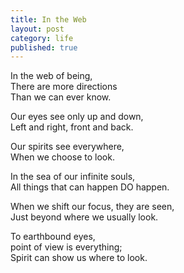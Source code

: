```yaml
---
title: In the Web
layout: post
category: life
published: true
---
```


In the web of being,   
There are more directions  
Than we can ever know.

Our eyes see only up and down,  
Left and right, front and back.

Our spirits see everywhere,  
When we choose to look.

In the sea of our infinite souls,  
All things that can happen DO happen.

When we shift our focus, they are seen,   
Just beyond where we usually look.

To earthbound eyes,   
point of view is everything;   
Spirit can show us where to look.